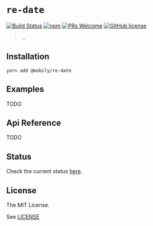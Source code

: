 # `re-date`

[![Build Status](https://img.shields.io/travis/mobily/re-date/latest.svg?style=flat-square)](https://travis-ci.com/mobily/re-date) [![npm](https://img.shields.io/npm/v/@mobily/re-date.svg?style=flat-square)](https://www.npmjs.com/package/@mobily/re-date) [![PRs Welcome](https://img.shields.io/badge/PRs-welcome-brightgreen.svg?style=flat-square)](http://makeapullrequest.com) [![GitHub license](https://img.shields.io/badge/license-MIT-blue.svg?style=flat-square)](https://github.com/mobily/re-date/blob/master/LICENSE)

> …

## Installation

```shell
yarn add @mobily/re-date
```

## Examples

TODO

## Api Reference

TODO

## Status

Check the current status [here](STATUS.md).

## License

The MIT License.

See [LICENSE](LICENSE)